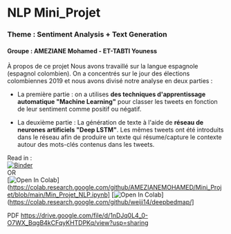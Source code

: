# NLP Mini_Projet 
### Theme : Sentiment Analysis + Text Generation 
#### Groupe : AMEZIANE Mohamed - ET-TABTI Youness 

À propos de ce projet
Nous avons travaillé sur la langue espagnole (espagnol colombien). On a concentrés sur le jour des élections colombiennes 2019 et nous avons divisé notre analyse en deux parties :

- La première partie : on a utilises **des techniques d'apprentissage automatique "Machine Learning"** pour classer les tweets en fonction de leur sentiment comme positif ou négatif.

- La deuxième partie : La génération de texte à l'aide de **réseau de neurones artificiels "Deep LSTM"**.
Les mêmes tweets ont été introduits dans le réseau afin de produire un texte qui résume/capture le contexte autour des mots-clés contenus dans les tweets. 


Read in : <br> 
[![Binder](https://mybinder.org/badge_logo.svg)](https://mybinder.org/v2/gh/AMEZIANEMOHAMED/Mini_Projet/main?filepath=Min_Projet_NLP.ipynb)<br>
OR<br>
[![Open In Colab](https://colab.research.google.com/assets/colab-badge.svg)](https://colab.research.google.com/github/AMEZIANEMOHAMED/Mini_Projet/blob/main/Min_Projet_NLP.ipynb]
[![Open In Colab](https://colab.research.google.com/assets/colab-badge.svg)](https://colab.research.google.com/github/weiji14/deepbedmap/]


PDF
https://drive.google.com/file/d/1nDJq0L4_0-O7WX_BqgB4kCFqyKHTDPKq/view?usp=sharing

